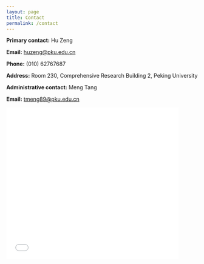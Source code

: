 ```yaml
---
layout: page
title: Contact
permalink: /contact
---
```



**Primary contact:** Hu Zeng

**Email:** huzeng@pku.edu.cn

**Phone:** (010) 62767687

**Address:** Room 230, Comprehensive Research Building 2, Peking University

**Administrative contact:** Meng Tang

**Email:** tmeng89@pku.edu.cn


<iframe src="/baidumap.html" width="90%" height="400" frameborder="0"></iframe>

